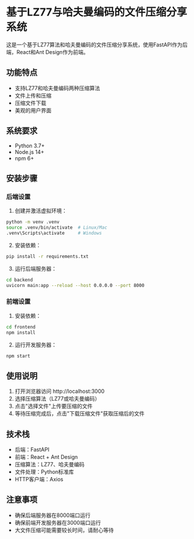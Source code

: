 # 基于LZ77与哈夫曼编码的文件压缩分享系统

这是一个基于LZ77算法和哈夫曼编码的文件压缩分享系统，使用FastAPI作为后端，React和Ant Design作为前端。

## 功能特点

- 支持LZ77和哈夫曼编码两种压缩算法
- 文件上传和压缩
- 压缩文件下载
- 美观的用户界面

## 系统要求

- Python 3.7+
- Node.js 14+
- npm 6+

## 安装步骤

### 后端设置

1. 创建并激活虚拟环境：
```bash
python -m venv .venv
source .venv/bin/activate  # Linux/Mac
.venv\Scripts\activate     # Windows
```

2. 安装依赖：
```bash
pip install -r requirements.txt
```

3. 运行后端服务器：
```bash
cd backend
uvicorn main:app --reload --host 0.0.0.0 --port 8000
```

### 前端设置

1. 安装依赖：
```bash
cd frontend
npm install
```

2. 运行开发服务器：
```bash
npm start
```

## 使用说明

1. 打开浏览器访问 http://localhost:3000
2. 选择压缩算法（LZ77或哈夫曼编码）
3. 点击"选择文件"上传要压缩的文件
4. 等待压缩完成后，点击"下载压缩文件"获取压缩后的文件

## 技术栈

- 后端：FastAPI
- 前端：React + Ant Design
- 压缩算法：LZ77、哈夫曼编码
- 文件处理：Python标准库
- HTTP客户端：Axios

## 注意事项

- 确保后端服务器在8000端口运行
- 确保前端开发服务器在3000端口运行
- 大文件压缩可能需要较长时间，请耐心等待 